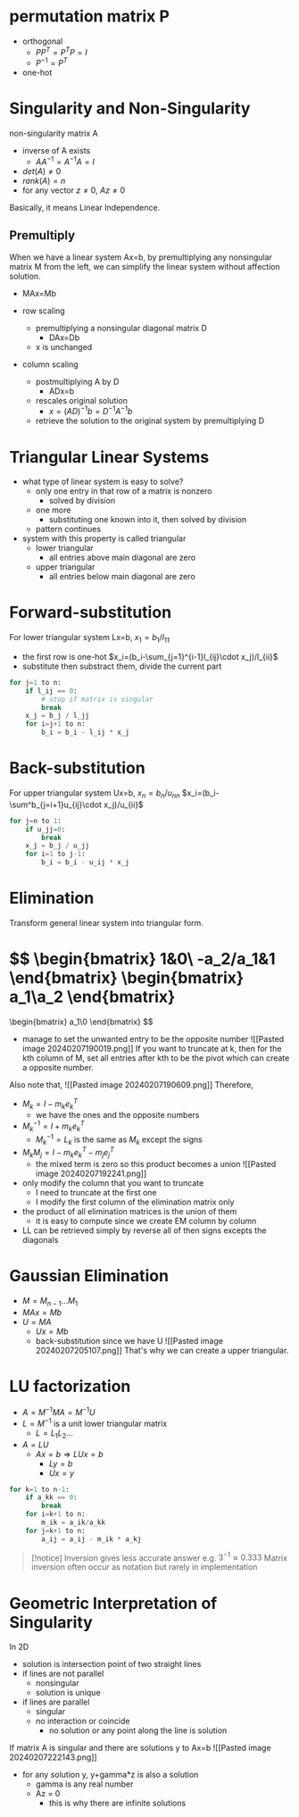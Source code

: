 # permutation matrix P
- orthogonal
	- $PP^T=P^TP=I$
	- $P^{-1}=P^T$
- one-hot

# Singularity and Non-Singularity
non-singularity matrix A
- inverse of A exists
	- $AA^{-1}=A^{-1}A=I$
- $det(A)\not=0$
- $rank(A)=n$
- for any vector $z\not=0$, $Az\not=0$

Basically, it means Linear Independence.

## Premultiply
When we have a linear system Ax=b, by premultiplying any nonsingular matrix M from the left, we can simplify the linear system without affection solution.
- MAx=Mb

- row scaling
	- premultiplying a nonsingular diagonal matrix D
		- DAx=Db
	- x is unchanged
- column scaling
	- postmultiplying A by D
		- ADx=b
	- rescales original solution
		- $x=(AD)^{-1}b=D^{-1}A^{-1}b$
	- retrieve the solution to the original system by premultiplying D

# Triangular Linear Systems
- what type of linear system is easy to solve?
	- only one entry in that row of a matrix is nonzero
		- solved by division
	- one more
		- substituting one known into it, then solved by division
	- pattern continues
- system with this property is called triangular
	- lower triangular
		- all entries above main diagonal are zero
	- upper triangular
		- all entries below main diagonal are zero

# Forward-substitution
For lower triangular system Lx=b,
$x_1=b_1/l_{11}$
- the first row is one-hot
$x_i=(b_i-\sum_{j=1}^{i-1}l_{ij}\cdot x_j)/l_{ii}$
- substitute then substract them, divide the current part

```python
for j=1 to n:
	if l_ij == 0:
		# stop if matrix is singular
		break
	x_j = b_j / l_jj
	for i=j+1 to n:
		b_i = b_i - l_ij * x_j
```

# Back-substitution
For upper triangular system Ux=b,
$x_n=b_n/u_{nn}$
$x_i=(b_i-\sum^b_{j=i+1}u_{ij}\cdot x_j)/u_{ii}$

```python
for j=n to 1:
	if u_jj=0:
		break
	x_j = b_j / u_jj
	for i=1 to j-1:
		b_i = b_i - u_ij * x_j
```

# Elimination
Transform general linear system into triangular form.

$$
\begin{bmatrix}
1&0\\
-a_2/a_1&1
\end{bmatrix}
\begin{bmatrix}
a_1\\a_2
\end{bmatrix}
=
\begin{bmatrix}
a_1\\0
\end{bmatrix}
$$
- manage to set the unwanted entry to be the opposite number
![[Pasted image 20240207190019.png]]
If you want to truncate at k, then for the kth column of M, set all entries after kth to be the pivot which can create a opposite number.

Also note that,
![[Pasted image 20240207190609.png]]
Therefore,
- $M_k=I-m_ke_k^T$
	- we have the ones and the opposite numbers
- $M_k^{-1}=I+m_ke_k^T$
	- $M_k^{-1}=L_k$ is the same as $M_k$ except the signs
- $M_kM_j=I-m_ke_k^T-m_je_j^T$
	- the mixed term is zero so this product becomes a union
![[Pasted image 20240207192241.png]]
- only modify the column that you want to truncate
	- I need to truncate at the first one
	- I modify the first column of the elimination matrix only
- the product of all elimination matrices is the union of them
	- it is easy to compute since we create EM column by column
- LL can be retrieved simply by reverse all of then signs excepts the diagonals

# Gaussian Elimination
- $M=M_{n-1}...M_1$
- $MAx=Mb$
- $U=MA$
	- $Ux=Mb$
	- back-substitution since we have U
![[Pasted image 20240207205107.png]]
That's why we can create a upper triangular.
# LU factorization
- $A=M^{-1}MA=M^{-1}U$
- $L=M^{-1}$ is a unit lower triangular matrix
	- $L=L_1L_2...$
- $A=LU$
	- $Ax=b\Rightarrow LUx=b$
		- $Ly=b$
		- $Ux=y$

```python
for k=1 to n-1:
	if a_kk == 0:
		break
	for i=k+1 to n:
		m_ik = a_ik/a_kk
	for j=k+1 to n:
		a_ij = a_ij - m_ik * a_kj
```

>[!notice]
>Inversion gives less accurate answer
>e.g. $3^{-1}\approx 0.333$
>Matrix inversion often occur as notation but rarely in implementation

# Geometric Interpretation of Singularity
In 2D
- solution is intersection point of two straight lines
- if lines are not parallel
	- nonsingular
	- solution is unique
- if lines are parallel
	- singular
	- no interaction or coincide
		- no solution or any point along the line is solution

If matrix A is singular and there are solutions y to Ax=b
![[Pasted image 20240207222143.png]]
- for any solution y, y+gamma\*z is also a solution
	- gamma is any real number
	- Az = 0
		- this is why there are infinite solutions
